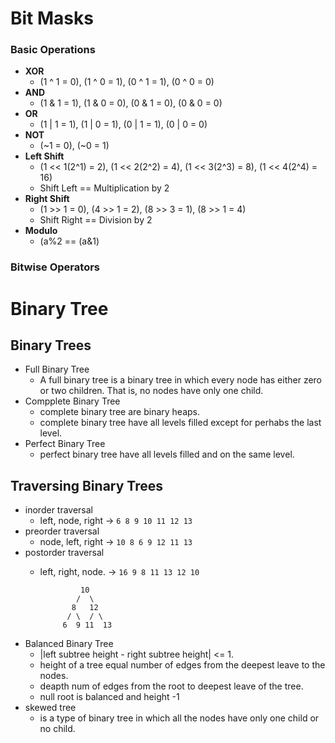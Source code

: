 # Bit Masks 

### Basic Operations 
- **XOR** 
    - (1 ^ 1 = 0), (1 ^ 0 = 1), (0 ^ 1 = 1), (0 ^ 0 = 0) 
- **AND**  
    - (1 & 1 = 1), (1 & 0 = 0), (0 & 1 = 0), (0 & 0 = 0)
- **OR**
    - (1 | 1 = 1), (1 | 0 = 1), (0 | 1 = 1), (0 | 0 = 0) 
- **NOT**
    - (~1 = 0), (~0 = 1)
- **Left Shift**
    - (1 << 1(2^1) = 2), (1 << 2(2^2) = 4), (1 << 3(2^3) = 8), (1 << 4(2^4) = 16)  
    - Shift Left == Multiplication by 2
- **Right Shift**
    - (1 >> 1 = 0), (4 >> 1 = 2), (8 >> 3 = 1), (8 >> 1 = 4) 
    - Shift Right == Division by 2 
- **Modulo**
    - (a%2 == (a&1)


### Bitwise Operators



# Binary Tree 

## Binary Trees
- Full Binary Tree
    * A full binary tree is a binary tree in which every node has either zero or two children. That is, no nodes have
only one child. 
- Compplete Binary Tree  
    * complete binary tree are binary heaps. 
    * complete binary tree have all levels filled except for perhabs the last level.
- Perfect Binary Tree 
    * perfect binary tree have all levels filled and on the same level.
## Traversing Binary Trees 
 - inorder traversal 
    * left, node, right     -> `6 8 9 10 11 12 13`
 - preorder traversal   
    * node, left, right     -> `10 8 6 9 12 11 13` 
 - postorder traversal 
    * left, right, node.    -> `16 9 8 11 13 12 10` 

                   10
                  /  \ 
                 8   12  
                / \  / \ 
               6  9 11  13 

- Balanced Binary Tree 
    * |left subtree height - right subtree height| <= 1.
    * height of a tree equal number of edges from the deepest leave to the nodes. 
    * deapth num of edges from the root to deepest leave of the tree. 
    * null root is balanced and height -1
- skewed tree 
    * is a type of binary tree in which all the nodes have only one child or no child. 
